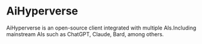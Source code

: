 # AiHyperverse
AiHyperverse is an open-source client integrated with multiple AIs.Including mainstream AIs such as ChatGPT, Claude, Bard, among others.
